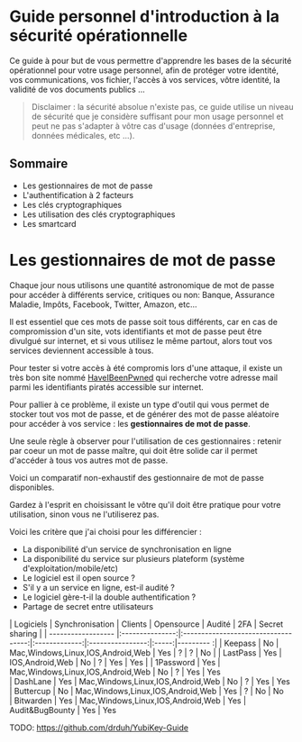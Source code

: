 Guide personnel d'introduction à la sécurité opérationnelle  
===================================================================

Ce guide à pour but de vous permettre d'apprendre les bases de la sécurité opérationnel pour votre usage personnel, afin de protéger votre identité, vos communications, vos fichier, l'accès à vos services, vôtre identité, la validité de vos documents publics ...

> Disclaimer : la sécurité absolue n'existe pas, ce guide utilise un niveau de sécurité que je considère suffisant pour mon usage personnel et peut ne pas s'adapter à vôtre cas d'usage (données d'entreprise, données médicales, etc ...).

## Sommaire

+ Les gestionnaires de mot de passe
+ L'authentification à 2 facteurs
+ Les clés cryptographiques
+ Les utilisation des clés cryptographiques
+ Les smartcard


# Les gestionnaires de mot de passe

Chaque jour nous utilisons une quantité astronomique de mot de passe pour accéder à différents service, critiques ou non: Banque, Assurance Maladie, Impôts, Facebook, Twitter, Amazon, etc...

Il est essentiel que ces mots de passe soit tous différents, car en cas de compromission d'un site, vots identifiants et mot de passe peut être divulgué sur internet, et si vous utilisez le même partout, alors tout vos services deviennent accessible à tous.

Pour tester si votre accès à été compromis lors d'une attaque, il existe un très bon site nommé [HaveIBeenPwned](https://haveibeenpwned.com/) qui recherche votre adresse mail parmi les identifiants piratés accessible sur internet.

Pour pallier à ce problème, il existe un type d'outil qui vous permet de stocker tout vos mot de passe, et de générer des mot de passe aléatoire pour accéder à vos service : les __gestionnaires de mot de passe__.

Une seule règle à observer pour l'utilisation de ces gestionnaires : retenir par coeur un mot de passe maître, qui doit être solide car il permet d'accéder à tous vos autres mot de passe.

Voici un comparatif non-exhaustif des gestionnaire de mot de passe disponibles.

Gardez à l'esprit en choisissant le vôtre qu'il doit être pratique pour votre utilisation, sinon vous ne l'utiliserez pas.

Voici les critère que j'ai choisi pour les différencier :

+ La disponibilité d'un service de synchronisation en ligne
+ La disponibilité du service sur plusieurs plateform (système d'exploitation/mobile/etc) 
+ Le logiciel est il open source ?
+ S'il y a un service en ligne, est-il audité ?
+ Le logiciel gère-t-il la double authentification ?
+ Partage de secret entre utilisateurs


| Logiciels          | Synchronisation | Clients                             | Opensource    | Audité           | 2FA   | Secret sharing   |
| ------------------ |:---------------:|:-----------------------------------:|:-------------:|:----------------:|:-----:|--------- :|
| Keepass            | No              | Mac,Windows,Linux,IOS,Android,Web   | Yes           | ?                | ?     | No        |
| LastPass           | Yes             | IOS,Android,Web                     | No            | ?                | Yes   | Yes       |
| 1Password          | Yes             | Mac,Windows,Linux,IOS,Android,Web   | No            | ?                | Yes   | Yes      
| DashLane           | Yes             | Mac,Windows,Linux,IOS,Android,Web   | No            | ?                | Yes   | Yes           
| Buttercup          | No              | Mac,Windows,Linux,IOS,Android,Web   | Yes           | ?                | No    | No            
| Bitwarden          | Yes             | Mac,Windows,Linux,IOS,Android,Web   | Yes           | Audit&BugBounty  | Yes   | Yes       

TODO: https://github.com/drduh/YubiKey-Guide


